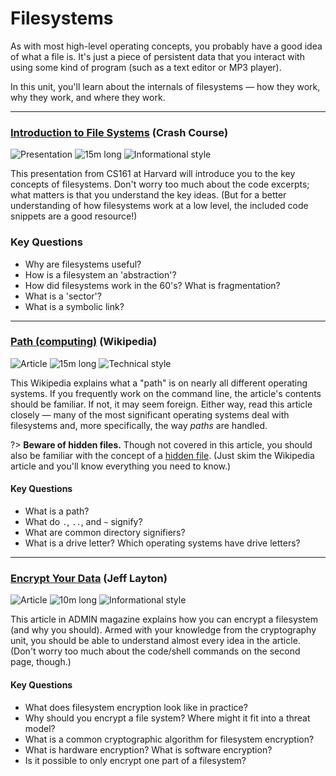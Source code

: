 # Filesystems

As with most high-level operating concepts, you probably have a good idea of what a file is. It's just a piece of persistent data that you interact with using some kind of program (such as a text editor or MP3 player).

In this unit, you'll learn about the internals of filesystems — how they work, why they work, and where they work.

---

### [Introduction to File Systems](http://www.eecs.harvard.edu/~cs161/notes/intro-file-systems.pdf) (Crash Course)

![Presentation](https://img.shields.io/badge/Type-Presentation-success.svg)
![15m long](https://img.shields.io/badge/Duration-16m-yellow.svg)
![Informational style](https://img.shields.io/badge/Style-Informational-informational.svg)

This presentation from CS161 at Harvard will introduce you to the key concepts of filesystems. Don't worry too much about the code excerpts; what matters is that you understand the key ideas. (But for a better understanding of how filesystems work at a low level, the included code snippets are a good resource!)

### Key Questions

* Why are filesystems useful?
* How is a filesystem an 'abstraction'?
* How did filesystems work in the 60's? What is fragmentation?
* What is a 'sector'?
* What is a symbolic link?

---

### [Path (computing)](https://en.wikipedia.org/wiki/Path_(computing)) (Wikipedia)

![Article](https://img.shields.io/badge/Type-Article-success.svg)
![15m long](https://img.shields.io/badge/Duration-30m-yellow.svg)
![Technical style](https://img.shields.io/badge/Style-Technical-informational.svg)

This Wikipedia explains what a "path" is on nearly all different operating systems. If you frequently work on the command line, the article's contents should be familiar. If not, it may seem foreign. Either way, read this article closely — many of the most significant operating systems deal with filesystems and, more specifically, the way _paths_ are handled.

?> **Beware of hidden files.** Though not covered in this article, you should also be familiar with the concept of a [hidden file](https://en.wikipedia.org/wiki/Hidden_file_and_hidden_directory). (Just skim the Wikipedia article and you'll know everything you need to know.)

#### Key Questions

* What is a path?
* What do `.`, `..`, and `~` signify?
* What are common directory signifiers?
* What is a drive letter? Which operating systems have drive letters?

---

### [Encrypt Your Data](http://www.admin-magazine.com/Articles/Filesystem-Encryption) (Jeff Layton)

![Article](https://img.shields.io/badge/Type-Article-success.svg)
![10m long](https://img.shields.io/badge/Duration-10m-yellow.svg)
![Informational style](https://img.shields.io/badge/Style-Informational-informational.svg)

This article in ADMIN magazine explains how you can encrypt a filesystem (and why you should). Armed with your knowledge from the cryptography unit, you should be able to understand almost every idea in the article. (Don't worry too much about the code/shell commands on the second page, though.)

#### Key Questions

* What does filesystem encryption look like in practice?
* Why should you encrypt a file system? Where might it fit into a threat model?
* What is a common cryptographic algorithm for filesystem encryption?
* What is hardware encryption? What is software encryption?
* Is it possible to only encrypt one part of a filesystem?